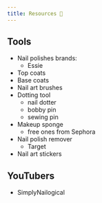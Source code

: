 ```yaml
---
title: Resources 🔗
---
```


## Tools
- Nail polishes brands:
  - Essie
- Top coats
- Base coats
- Nail art brushes
- Dotting tool
  - nail dotter
  - bobby pin
  - sewing pin
- Makeup sponge
    - free ones from Sephora
- Nail polish remover
    - Target
- Nail art stickers

## YouTubers
- SimplyNailogical
